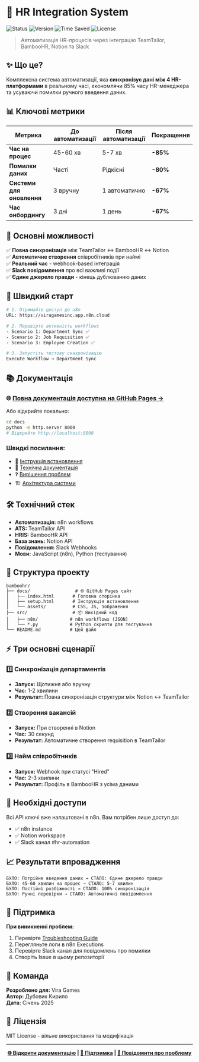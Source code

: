 # 🚀 HR Integration System

![Status](https://img.shields.io/badge/status-production-green)
![Version](https://img.shields.io/badge/version-1.0-blue)
![Time Saved](https://img.shields.io/badge/time%20saved-85%25-success)
![License](https://img.shields.io/badge/license-MIT-blue)

> Автоматизація HR-процесів через інтеграцію TeamTailor, BambooHR, Notion та Slack

## ✨ Що це?

Комплексна система автоматизації, яка **синхронізує дані між 4 HR-платформами** в реальному часі, економлячи 85% часу HR-менеджера та усуваючи помилки ручного введення даних.

## 📊 Ключові метрики

| Метрика | До автоматизації | Після автоматизації | Покращення |
|---------|-----------------|-------------------|------------|
| **Час на процес** | 45-60 хв | 5-7 хв | **-85%** |
| **Помилки даних** | Часті | Рідкісні | **-80%** |
| **Системи для оновлення** | 3 вручну | 1 автоматично | **-67%** |
| **Час онбордингу** | 3 дні | 1 день | **-67%** |

## 🎯 Основні можливості

✅ **Повна синхронізація** між TeamTailor ↔ BambooHR ↔ Notion  
✅ **Автоматичне створення** співробітників при наймі  
✅ **Реальний час** - webhook-based інтеграція  
✅ **Slack повідомлення** про всі важливі події  
✅ **Єдине джерело правди** - кінець дублюванню даних  

## 🚀 Швидкий старт

```bash
# 1. Отримайте доступ до n8n
URL: https://viragamesinc.app.n8n.cloud

# 2. Перевірте активність workflows
- Scenario 1: Department Sync ✅
- Scenario 2: Job Requisition ✅  
- Scenario 3: Employee Creation ✅

# 3. Запустіть тестову синхронізацію
Execute Workflow → Department Sync
```

## 📚 Документація

### 🌐 [Повна документація доступна на GitHub Pages →](https://yourusername.github.io/bamboohr/)

Або відкрийте локально:
```bash
cd docs
python -m http.server 8000
# Відкрийте http://localhost:8000
```

### Швидкі посилання:
- 📖 [Інструкція встановлення](docs/setup.html)
- 🔧 [Технічна документація](docs/docs.html)
- ❓ [Вирішення проблем](docs/troubleshooting.html)
- 🏗️ [Архітектура системи](docs/index.html#architecture)

## 🛠️ Технічний стек

- **Автоматизація:** n8n workflows
- **ATS:** TeamTailor API
- **HRIS:** BambooHR API  
- **База знань:** Notion API
- **Повідомлення:** Slack Webhooks
- **Мови:** JavaScript (n8n), Python (тестування)

## 📁 Структура проекту

```
bamboohr/
├── docs/                 # 🌐 GitHub Pages сайт
│   ├── index.html       # Головна сторінка
│   ├── setup.html       # Інструкція встановлення
│   └── assets/          # CSS, JS, зображення
├── src/                 # 📦 Вихідний код
│   ├── n8n/            # n8n workflows (JSON)
│   └── *.py            # Python скрипти для тестування
└── README.md           # Цей файл
```

## ⚡ Три основні сценарії

### 1️⃣ Синхронізація департаментів
- **Запуск:** Щотижня або вручну
- **Час:** 1-2 хвилини
- **Результат:** Повна синхронізація структури між Notion ↔ TeamTailor

### 2️⃣ Створення вакансій
- **Запуск:** При створенні в Notion
- **Час:** 30 секунд
- **Результат:** Автоматичне створення requisition в TeamTailor

### 3️⃣ Найм співробітників
- **Запуск:** Webhook при статусі "Hired"
- **Час:** 2-3 хвилини
- **Результат:** Профіль в BambooHR з усіма даними

## 🔐 Необхідні доступи

Всі API ключі вже налаштовані в n8n. Вам потрібен лише доступ до:
- ✅ n8n instance
- ✅ Notion workspace  
- ✅ Slack канал #hr-automation

## 📈 Результати впровадження

```
БУЛО: Потрійне введення даних → СТАЛО: Єдине джерело правди
БУЛО: 45-60 хвилин на процес → СТАЛО: 5-7 хвилин
БУЛО: Постійні розбіжності → СТАЛО: 100% синхронізація
БУЛО: Ручні перевірки → СТАЛО: Автоматичні повідомлення
```

## 🤝 Підтримка

**При виникненні проблем:**
1. Перевірте [Troubleshooting Guide](docs/troubleshooting.html)
2. Перегляньте логи в n8n Executions
3. Перевірте Slack канал для повідомлень про помилки
4. Створіть Issue в цьому репозиторії

## 👥 Команда

**Розроблено для:** Vira Games  
**Автор:** Дубовик Кирило  
**Дата:** Січень 2025

## 📄 Ліцензія

MIT License - вільне використання та модифікація

---

<div align="center">
  
**[🌐 Відкрити документацію](https://yourusername.github.io/bamboohr/) | [📧 Підтримка](mailto:support@viragames.com) | [🐛 Повідомити про проблему](https://github.com/yourusername/bamboohr/issues)**

</div>